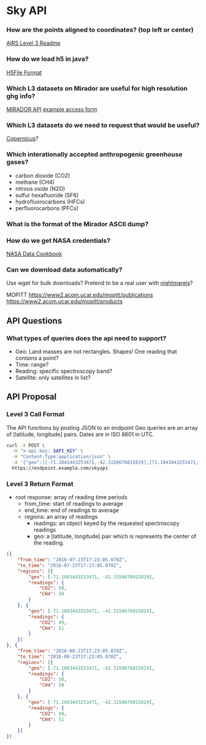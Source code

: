# Sky API

### How are the points aligned to coordinates? (top left or center)
[AIRS Level 3 Readme](http://acdisc.gesdisc.eosdis.nasa.gov/data/Aqua_AIRS_Level3/AIRS3C2M.005/doc/AIRS_V5_Tropospheric_CO2_Products.pdf)

### How do we load h5 in java?
[H5File Format](https://www.hdfgroup.org/products/java/hdf-java-html/javadocs/ncsa/hdf/object/h5/H5File.html)

### Which L3 datasets on Mirador are useful for high resolution ghg info?
[MIRADOR API](http://mirador.gsfc.nasa.gov/cgi-bin/mirador/servcoll.pl?helpmenuclass=inventory&SearchButton=Search%20GES-DISC)
[example access form](http://acdisc.gesdisc.eosdis.nasa.gov/opendap/Aqua_AIRS_Level3/AIRX3C2M.005/2012/AIRS.2012.02.01.L3.CO2Std029.v5.9.14.0.X12089140931.hdf.html)

### Which L3 datasets do we need to request that would be useful?
[Copernicus](https://co2.jpl.nasa.gov/)?

### Which interationally accepted anthropogenic greenhouse gases?
- carbon dioxide (CO2)
- methane (CH4)
- nitrous oxide (N2O)
- sulfur hexafluoride (SF6)
- hydrofluorocarbons (HFCs)
- perfluorocarbons (PFCs)

### What is the format of the Mirador ASCII dump?

### How do we get NASA credentials?
[NASA Data Cookbook](http://disc.sci.gsfc.nasa.gov/recipes/?q=recipe-cookbook)

### Can we download data automatically?
Use wget for bulk downloads?
Pretend to be a real user with [nightmarejs](http://www.nightmarejs.org/)?

MOPITT
https://www2.acom.ucar.edu/mopitt/publications
https://www2.acom.ucar.edu/mopitt/products

## API Questions

### What types of queries does the api need to support?
- Geo: Land masses are not rectangles. Shapes! One reading that contains a point?
- Time: range?
- Reading: specific spectroscopy band?
- Satellite: only satellites in list?

## API Proposal

### Level 3 Call Format

The API functions by posting JSON to an endpoint
Geo queries are an array of [latitude, longitude] pairs.
Dates are in ISO 8601 in UTC.

```bash
curl -X POST \
  -H "x-api-key: $API_KEY" \
  -H "Content-Type:application/json" \
  -d '{"geo":[[-71.1043443253471,-42.3150676015829],[71.1043443253471,-42.3150676015829],[71.1043443253471,42.3150676015829],[-71.1043443253471,42.3150676015829],[-71.1043443253471,-42.3150676015829]],"from_time":"2016-08-23T17:23:05.070Z","to_time":"2016-08-23T17:23:05.070Z","reading":["CO2"],"satellite":["AIRS"]}' \
  https://endpoint.example.com/skyapi
```

### Level 3 Return Format

- root response: array of reading time periods
  - from_time: start of readings to average
  - end_time: end of readings to average
  - regions: an array of readings
    - readings: an object keyed by the requested spectroscopy readings
    - geo: a (latitude, longitude) pair which is represents the center of the reading.

```json
[{
	"from_time": "2016-07-23T17:23:05.070Z",
	"to_time": "2016-07-23T17:23:05.070Z",
	"regions": [{
		"geo": [-71.1043443253471, -42.3150676015829],
		"readings": {
			"CO2": 50,
			"CH4": 50
		}
	}, {
		"geo": [-71.1043443253471, -42.3150676015829],
		"readings": {
			"CO2": 49,
			"CH4": 51
		}
	}]
}, {
	"from_time": "2016-08-23T17:23:05.070Z",
	"to_time": "2016-08-23T17:23:05.070Z",
	"regions": [{
		"geo": [-71.1043443253471, -42.3150676015829],
		"readings": {
			"CO2": 50,
			"CH4": 50
		}
	}, {
		"geo": [-71.1043443253471, -42.3150676015829],
		"readings": {
			"CO2": 49,
			"CH4": 51
		}
	}]
}]
```
